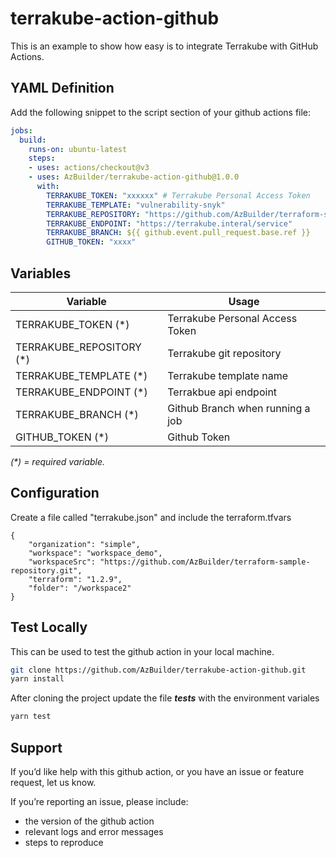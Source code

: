 # terrakube-action-github

This is an example to show how easy is to integrate Terrakube with GitHub Actions.

## YAML Definition

Add the following snippet to the script section of your github actions file:

```yaml
jobs:
  build:
    runs-on: ubuntu-latest
    steps:
    - uses: actions/checkout@v3
    - uses: AzBuilder/terrakube-action-github@1.0.0
      with:
        TERRAKUBE_TOKEN: "xxxxxx" # Terrakube Personal Access Token
        TERRAKUBE_TEMPLATE: "vulnerability-snyk"
        TERRAKUBE_REPOSITORY: "https://github.com/AzBuilder/terraform-sample-repository.git"
        TERRAKUBE_ENDPOINT: "https://terrakube.interal/service"
        TERRAKUBE_BRANCH: ${{ github.event.pull_request.base.ref }}
        GITHUB_TOKEN: "xxxx"
```

## Variables

| Variable                         | Usage                                              |
| -------------------------------- | -------------------------------------------------- |
| TERRAKUBE_TOKEN (*)              | Terrakube Personal Access Token                    |
| TERRAKUBE_REPOSITORY (*)         | Terrakube git repository                           |
| TERRAKUBE_TEMPLATE (*)           | Terrakube template name                            |
| TERRAKUBE_ENDPOINT (*)           | Terrakbue api endpoint                             |
| TERRAKUBE_BRANCH (*)             | Github Branch when running a job                   |
| GITHUB_TOKEN (*)                 | Github Token                                       |

_(*) = required variable._

## Configuration

Create a file called "terrakube.json" and include the terraform.tfvars

```
{
	"organization": "simple",
	"workspace": "workspace_demo",
	"workspaceSrc": "https://github.com/AzBuilder/terraform-sample-repository.git",
	"terraform": "1.2.9",
	"folder": "/workspace2"
}
```

## Test Locally

This can be used to test the github action in your local machine.

```bash
git clone https://github.com/AzBuilder/terrakube-action-github.git
yarn install
```

After cloning the project update the file ***__tests__*** with the environment variales

```bash
yarn test
```

## Support
If you’d like help with this github action, or you have an issue or feature request, let us know.

If you’re reporting an issue, please include:

- the version of the github action
- relevant logs and error messages
- steps to reproduce


